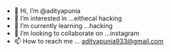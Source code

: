 - 👋 Hi, I’m @adityapunia
- 👀 I’m interested in ...eithecal hacking
- 🌱 I’m currently learning ...hacking
- 💞️ I’m looking to collaborate on ...instagram
- 📫 How to reach me ... adityapunia933@gmail.com

<!---
adityapunia/adityapunia is a ✨ special ✨ repository because its `README.md` (this file) appears on your GitHub profile.
You can click the Preview link to take a look at your changes.
--->

